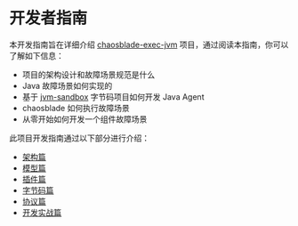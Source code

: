 # 开发者指南

本开发指南旨在详细介绍 [chaosblade-exec-jvm](https://github.com/chaosblade-io/chaosblade-exec-jvm) 项目，通过阅读本指南，你可以了解如下信息：
* 项目的架构设计和故障场景规范是什么
* Java 故障场景如何实现的
* 基于 [jvm-sandbox](https://github.com/alibaba/jvm-sandbox) 字节码项目如何开发 Java Agent
* chaosblade 如何执行故障场景
* 从零开始如何开发一个组件故障场景

此项目开发指南通过以下部分进行介绍：
* [架构篇](zh-cn/chaosblade-exec-jvm/架构篇.md)
* [模型篇](zh-cn/chaosblade-exec-jvm/模型篇.md)
* [插件篇](zh-cn/chaosblade-exec-jvm/插件篇.md)
* [字节码篇](zh-cn/chaosblade-exec-jvm/字节码篇.md)
* [协议篇](zh-cn/chaosblade-exec-jvm/协议篇.md)
* [开发实战篇](zh-cn/chaosblade-exec-jvm/开发实战篇.md)
